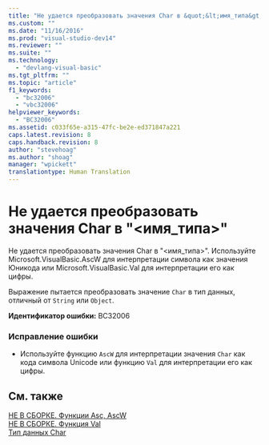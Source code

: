 ```yaml
---
title: "Не удается преобразовать значения Char в &quot;&lt;имя_типа&gt;&quot; | Microsoft Docs"
ms.custom: ""
ms.date: "11/16/2016"
ms.prod: "visual-studio-dev14"
ms.reviewer: ""
ms.suite: ""
ms.technology: 
  - "devlang-visual-basic"
ms.tgt_pltfrm: ""
ms.topic: "article"
f1_keywords: 
  - "bc32006"
  - "vbc32006"
helpviewer_keywords: 
  - "BC32006"
ms.assetid: c033f65e-a315-47fc-be2e-ed371847a221
caps.latest.revision: 8
caps.handback.revision: 8
author: "stevehoag"
ms.author: "shoag"
manager: "wpickett"
translationtype: Human Translation
---
```

# Не удается преобразовать значения Char в &quot;&lt;имя_типа&gt;&quot;
Не удается преобразовать значения Char в "\<имя\_типа\>". Используйте Microsoft.VisualBasic.AscW для интерпретации символа как значения Юникода или Microsoft.VisualBasic.Val для интерпретации его как цифры.  
  
 Выражение пытается преобразовать значение `Char` в тип данных, отличный от `String` или `Object`.  
  
 **Идентификатор ошибки:** BC32006  
  
### Исправление ошибки  
  
-   Используйте функцию `AscW` для интерпретации значения `Char` как кода символа Unicode или функцию `Val` для интерпретации его как цифры.  
  
## См. также  
 [НЕ В СБОРКЕ. Функции Asc, AscW](http://msdn.microsoft.com/ru-ru/6814bfec-12ba-41fb-b10e-bec99750d5e1)   
 [НЕ В СБОРКЕ. Функция Val](http://msdn.microsoft.com/ru-ru/81650f77-9242-4ec1-8e04-e93b5daa451d)   
 [Тип данных Char](../../visual-basic/language-reference/data-types/char-data-type.md)